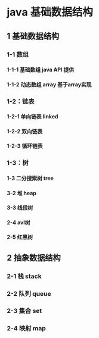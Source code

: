 # java 基础数据结构

## 1 基础数据结构

### 1-1 数组
#### 1-1-1 基础数组 java API 提供
#### 1-1-2 动态数组 array 基于array实现


### 1-2：链表
#### 1-2-1 单向链表 linked
#### 1-2-2 双向链表
#### 1-2-3 循环链表

### 1-3：树
#### 1-3 二分搜索树 tree
#### 3-2 堆 heap
#### 3-3 线段树
#### 2-4 avl树
#### 2-5 红黑树


## 2 抽象数据结构

### 2-1 栈 stack
### 2-2 队列 queue
### 2-3 集合 set
### 2-4 映射 map


